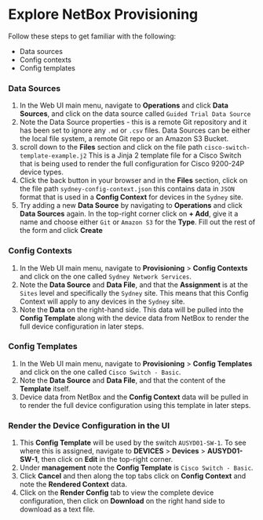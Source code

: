 # Explore NetBox Provisioning

Follow these steps to get familiar with the following: 
- Data sources
- Config contexts
- Config templates

### Data Sources   
1. In the Web UI main menu, navigate to **Operations** and click **Data Sources**, and click on the data source called `Guided Trial Data Source`
2. Note the Data Source properties - this is a remote Git repository and it has been set to ignore any `.md` or `.csv` files. Data Sources can be either the local file system, a remote Git repo or an Amazon S3 Bucket. 
3. scroll down to the **Files** section and click on the file path `cisco-switch-template-example.j2` This is a Jinja 2 template file for a Cisco Switch that is being used to render the full configuration for Cisco 9200-24P device types.   
4. Click the back button in your browser and in the **Files** section, click on the file path `sydney-config-context.json` this contains data in `JSON` format that is used in a **Config Context** for devices in the `Sydney` site. 
5. Try adding a new **Data Source** by navigating to **Operations** and click **Data Sources** again. In the top-right corner click on **+ Add**, give it a name and choose either `Git` or `Amazon S3` for the **Type**. Fill out the rest of the form and click **Create**

### Config Contexts
1. In the Web UI main menu, navigate to **Provisioning** > **Config Contexts** and click on the one called `Sydney Network Services`.
2. Note the **Data Source** and **Data File**, and that the **Assignment** is at the `Sites` level and specifically the `Sydney` site. This means that this Config Context will apply to any devices in the `Sydney` site. 
3. Note the **Data** on the right-hand side. This data will be pulled into the **Config Template** along with the device data from NetBox to render the full device configuration in later steps. 

### Config Templates
1. In the Web UI main menu, navigate to **Provisioning** > **Config Templates** and click on the one called `Cisco Switch - Basic`.
2. Note the **Data Source** and **Data File**, and that the content of the **Template** itself.
3. Device data from NetBox and the **Config Context** data will be pulled in to render the full device configuration using this template in later steps. 

### Render the Device Configuration in the UI
1. This **Config Template** will be used by the switch `AUSYD01-SW-1`. To see where this is assigned, navigate to **DEVICES** > **Devices** > **AUSYD01-SW-1**, then click on **Edit** in the top-right corner. 
2. Under **management** note the **Config Template** is `Cisco Switch - Basic`. 
3. Click **Cancel** and then along the top tabs click on **Config Context** and note the **Rendered Context** data.
4. Click on the **Render Config** tab to view the complete device configuration, then click on **Download** on the right hand side to download as a text file.